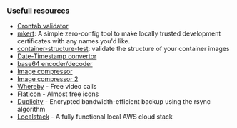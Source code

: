 ### Usefull resources

* [Crontab validator](https://crontab.guru/)
* [mkert](https://github.com/FiloSottile/mkcert): A simple zero-config tool to make locally trusted development certificates with any names you'd like.
* [container-structure-test](https://github.com/GoogleContainerTools/container-structure-test): validate the structure of your container images
* [Date-Timestamp convertor](https://www.freeformatter.com/epoch-timestamp-to-date-converter.html)
* [base64 encoder/decoder](http://www.utilities-online.info/base64/#.XXjdmnUzZhE)
* [Image compressor](https://compressor.io/)
* [Image compressor 2](https://imagecompressor.com/)
* [Whereby](https://whereby.com/) - Free video calls
* [Flaticon](https://www.flaticon.com/) - Almost free icons
* [Duplicity](http://duplicity.nongnu.org/index.html) - Encrypted bandwidth-efficient backup using the rsync algorithm
* [Localstack](https://github.com/localstack/localstack) - A fully functional local AWS cloud stack

